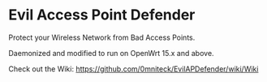 # Evil Access Point Defender
Protect your Wireless Network from Bad Access Points.

Daemonized and modified to run on OpenWrt 15.x and above.

Check out the Wiki: <a href="https://github.com/0mniteck/EvilAPDefender/wiki/Wiki">https://github.com/0mniteck/EvilAPDefender/wiki/Wiki</a>
